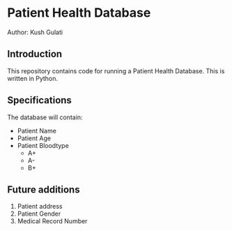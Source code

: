# Patient Health Database 

Author: Kush Gulati

## Introduction
This repository contains code for running a Patient Health Database. 
This is written in Python. 

## Specifications
The database will contain: 
* Patient Name
* Patient Age 
* Patient Bloodtype
  * A+
  * A-
  * B+

## Future additions
1. Patient address
2. Patient Gender
3. Medical Record Number